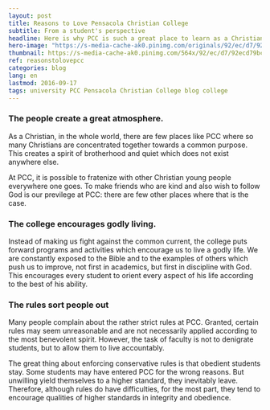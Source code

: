 ```yaml
---
layout: post
title: Reasons to Love Pensacola Christian College
subtitle: From a student's perspective
headline: Here is why PCC is such a great place to learn as a Christian student.
hero-image: "https://s-media-cache-ak0.pinimg.com/originals/92/ec/d7/92ecd79bc54eb766ece7ee2b67a3176a.jpg"
thumbnail: https://s-media-cache-ak0.pinimg.com/564x/92/ec/d7/92ecd79bc54eb766ece7ee2b67a3176a.jpg
ref: reasonstolovepcc
categories: blog
lang: en
lastmod: 2016-09-17
tags: university PCC Pensacola Christian College blog college
---
```

<h3>The people create a great atmosphere.</h3>
As a Christian, in the whole world, there are few places like PCC where so many Christians are concentrated together towards a common purpose. This creates a spirit of brotherhood and quiet which does not exist anywhere else.

At PCC, it is possible to fratenize with other Christian young people everywhere one goes. To make friends who are kind and also wish to follow God is our previlege at PCC: there are few other places where that is the case.
<h3>The college encourages godly living.</h3>
Instead of making us fight against the common current, the college puts forward programs and activities which encourage us to live a godly life. We are constantly exposed to the Bible and to the examples of others which push us to improve, not first in academics, but first in discipline with God. This encourages every student to orient every aspect of his life according to the best of his ability.
<h3>The rules sort people out</h3>
Many people complain about the rather strict rules at PCC. Granted, certain rules may seem unreasonable and are not necessarily applied according to the most benevolent spirit. However, the task of faculty is not to denigrate students, but to allow them to live accountably.

The great thing about enforcing conservative rules is that obedient students stay. Some students may have entered PCC for the wrong reasons. But unwilling yield themselves to a higher standard, they inevitably leave. Therefore, although rules do have difficulties, for the most part, they tend to encourage qualities of higher standards in integrity and obedience.
